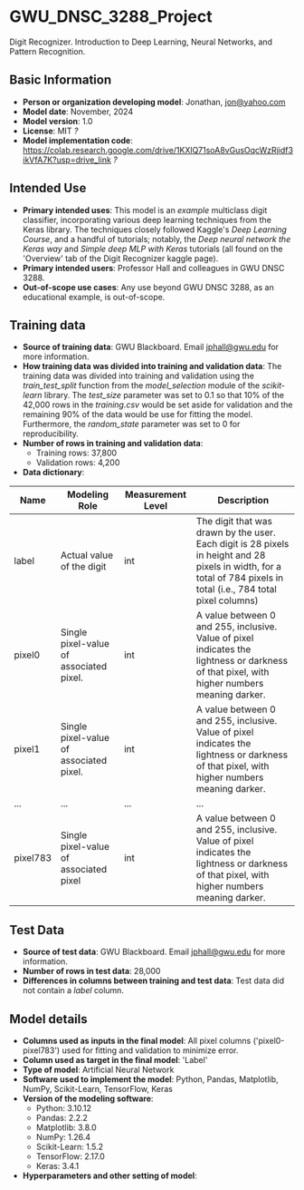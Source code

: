 # GWU_DNSC_3288_Project
Digit Recognizer. Introduction to Deep Learning, Neural Networks, and Pattern Recognition.

## Basic Information
- **Person or organization developing model**: Jonathan, jon@yahoo.com
- **Model date**: November, 2024
- **Model version**: 1.0
- **License**: MIT *?*
- **Model implementation code**: https://colab.research.google.com/drive/1KXlQ71soA8vGusOqcWzRjidf3ikVfA7K?usp=drive_link *?*

## Intended Use
- **Primary intended uses**: This model is an *example* multiclass digit classifier, incorporating various deep learning techniques from the Keras library. The techniques closely followed Kaggle's *Deep Learning Course*, and a handful of tutorials; notably, the *Deep neural network the Keras way* and *Simple deep MLP with Keras* tutorials (all found on the 'Overview' tab of the Digit Recognizer kaggle page).
- **Primary intended users**: Professor Hall and colleagues in GWU DNSC 3288.
- **Out-of-scope use cases**: Any use beyond GWU DNSC 3288, as an educational example, is out-of-scope.

## Training data
- **Source of training data**: GWU Blackboard. Email jphall@gwu.edu for more information.
- **How training data was divided into training and validation data**: The training data was divided into training and validation using the *train_test_split* function from the *model_selection* module of the *scikit-learn* library. The *test_size* parameter was set to 0.1 so that 10% of the 42,000 rows in the *training.csv* would be set aside for validation and the remaining 90% of the data would be use for fitting the model. Furthermore, the *random_state* parameter was set to 0 for reproducibility.
- **Number of rows in training and validation data**:
  -   Training rows: 37,800
  -   Validation rows: 4,200
-   **Data dictionary**:

| Name       | Modeling Role       | Measurement Level       | Description       |
|----------------|----------------|----------------|----------------|
| label  | Actual value of the digit  | int  | The digit that was drawn by the user. Each digit is 28 pixels in height and 28 pixels in width, for a total of 784 pixels in total (i.e., 784 total pixel columns)  |
| pixel0  | Single pixel-value of associated pixel. | int  | A value between 0 and 255, inclusive. Value of pixel indicates the lightness or darkness of that pixel, with higher numbers meaning darker. |
| pixel1  | Single pixel-value of associated pixel.  | int  | A value between 0 and 255, inclusive. Value of pixel indicates the lightness or darkness of that pixel, with higher numbers meaning darker.  |
| ...  | ...  | ...  | ... |
| pixel783  | Single pixel-value of associated pixel  | int  | A value between 0 and 255, inclusive. Value of pixel indicates the lightness or darkness of that pixel, with higher numbers meaning darker. |

## Test Data
- **Source of test data**: GWU Blackboard. Email jphall@gwu.edu for more information.
- **Number of rows in test data**: 28,000
- **Differences in columns between training and test data**: Test data did not contain a *label* column.

## Model details
- **Columns used as inputs in the final model**: All pixel columns ('pixel0-pixel783') used for fitting and validation to minimize error.
- **Column used as target in the final model**: 'Label'
- **Type of model**: Artificial Neural Network
- **Software used to implement the model**: Python, Pandas, Matplotlib, NumPy, Scikit-Learn, TensorFlow, Keras
- **Version of the modeling software**:
  - Python: 3.10.12
  - Pandas: 2.2.2
  - Matplotlib: 3.8.0
  - NumPy: 1.26.4
  - Scikit-Learn: 1.5.2
  - TensorFlow: 2.17.0
  - Keras: 3.4.1
- **Hyperparameters and other setting of model**:




